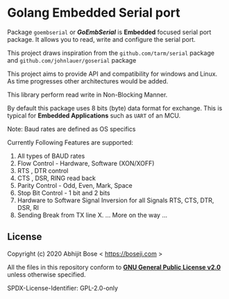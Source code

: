 # Golang Embedded Serial port

Package `goembserial` or ***GoEmbSerial*** is **Embedded** focused serial port package.
It allows you to read, write and configure the serial port.

This project draws inspiration from the `github.com/tarm/serial` package
and `github.com/johnlauer/goserial` package

This project aims to provide API and compatibility for windows and Linux.
As time progresses other architectures would be added.

This library perform read write in Non-Blocking Manner.

By default this package uses 8 bits (byte) data format for exchange.
This is typical for **Embedded Applications** such as `UART` of an MCU.

Note: Baud rates are defined as OS specifics

Currently Following Features are supported:

 1. All types of BAUD rates
 2. Flow Control - Hardware, Software (XON/XOFF)
 3. RTS , DTR control
 4. CTS , DSR, RING read back
 5. Parity Control - Odd, Even, Mark, Space
 6. Stop Bit Control - 1 bit and 2 bits
 7. Hardware to Software Signal Inversion for all Signals RTS, CTS, DTR, DSR, RI
 8. Sending Break from TX line
 X. ... More on the way ...

## License

Copyright (c) 2020 Abhijit Bose < https://boseji.com >

All the files in this repository conform to 
[**GNU General Public License v2.0**](https://github.com/boseji/dotfiles/blob/master/LICENSE) unless otherwise specified.

SPDX-License-Identifier: GPL-2.0-only